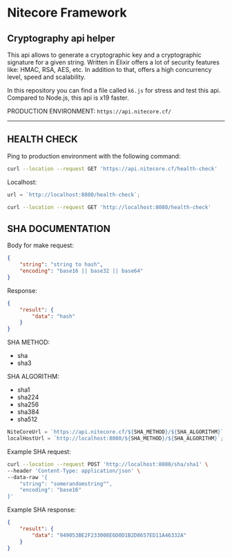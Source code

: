 # Nitecore Framework

## Cryptography api helper

This api allows to generate a cryptographic key and a cryptographic signature for a given string.
Written in Elixir offers a lot of security features like: HMAC, RSA, AES, etc. In addition to that, offers a high concurrency level, speed and scalability.

In this repository you can find a file called `k6.js` for stress and test this api. Compared to Node.js, this api is x19 faster.

PRODUCTION ENVIRONMENT: `https://api.nitecore.cf/`

---

## HEALTH CHECK

Ping to production environment with the following command:
```sh
curl --location --request GET 'https://api.nitecore.cf/health-check'
```

Localhost:
```js
url = `http://localhost:8080/health-check`;
```

```sh
curl --location --request GET 'http://localhost:8080/health-check'
```

## SHA DOCUMENTATION

Body for make request:

```json
{
    "string": "string to hash",
    "encoding": "base16 || base32 || base64"
}
```

Response:

```json
{
    "result": {
        "data": "hash"
    }
}
```

SHA METHOD:

-   sha
-   sha3

SHA ALGORITHM:

-   sha1
-   sha224
-   sha256
-   sha384
-   sha512

```js
NiteCoreUrl = `https://api.nitecore.cf/${SHA_METHOD}/${SHA_ALGORITHM}`;
localHostUrl = `http://localhost:8080/${SHA_METHOD}/${SHA_ALGORITHM}`;
```

Example SHA request:

```sh
curl --location --request POST 'http://localhost:8080/sha/sha1' \
--header 'Content-Type: application/json' \
--data-raw '{
    "string": "somerandomstring"",
    "encoding": "base16"
}'
```

Example SHA response:

```json
{
    "result": {
        "data": "949053BE2F233008E6D0D1B2D8657ED11A46332A"
    }
}
```
